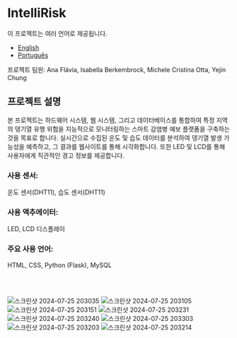 # IntelliRisk

이 프로젝트는 여러 언어로 제공됩니다.
- [English](README.md)
- [Português](README.pt.md)

  
  
프로젝트 팀원: Ana Flávia, Isabella Berkembrock, Michele Cristina Otta, Yejin Chung

<h2>프로젝트 설명</h2>
본 프로젝트는  하드웨어 시스템, 웹 시스템, 그리고 데이터베이스를 통합하여 특정 지역의 뎅기열 유행 위험을 지능적으로 모니터링하는 스마트 감염병 예보 플랫폼을 구축하는 것을 목표로 합니다. 실시간으로 수집된 온도 및 습도 데이터를 분석하여 뎅기열 발생 가능성을 예측하고, 그 결과를 웹사이트를 통해 시각화합니다. 또한 LED 및 LCD를 통해 사용자에게 직관적인 경고 정보를 제공합니다.

<h3>사용 센서:</h3> 온도 센서(DHT11), 습도 센서(DHT11)
<h3>사용 액추에이터:</h3> LED, LCD 디스플레이
<h3>주요 사용 언어:</h3> HTML, CSS, Python (Flask), MySQL

<br><br>

![스크린샷 2024-07-25 203035](https://github.com/user-attachments/assets/638825a6-7b35-4d36-8c6a-6f54e289bc61)
![스크린샷 2024-07-25 203105](https://github.com/user-attachments/assets/0316fda4-4dcb-4a0d-9499-e9d91f2c8fae)
![스크린샷 2024-07-25 203151](https://github.com/user-attachments/assets/61cd375b-c995-4298-864b-a6bbff0a2424)
![스크린샷 2024-07-25 203231](https://github.com/user-attachments/assets/18bcc3c1-5de0-4238-be01-ae33d8f90cfe)
![스크린샷 2024-07-25 203240](https://github.com/user-attachments/assets/653192c4-7066-4d67-b99a-13b575ae5b11)
![스크린샷 2024-07-25 203303](https://github.com/user-attachments/assets/57bde822-8a70-4d15-8af4-6a15fda5df34)
![스크린샷 2024-07-25 203203](https://github.com/user-attachments/assets/e80a4598-8b3c-47c6-9b3b-41142cf1510f)
![스크린샷 2024-07-25 203214](https://github.com/user-attachments/assets/6d0c5161-9b97-46a8-bef3-6ca369ec0bb0)



